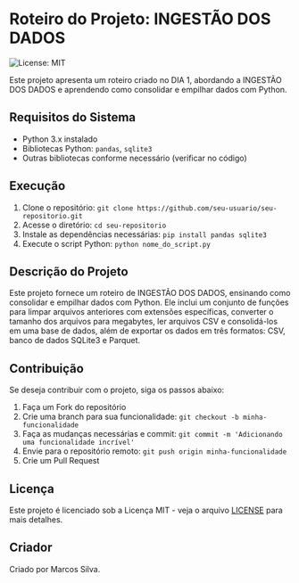 # Roteiro do Projeto: INGESTÃO DOS DADOS

![License: MIT](https://img.shields.io/badge/License-MIT-yellow.svg)

Este projeto apresenta um roteiro criado no DIA 1, abordando a INGESTÃO DOS DADOS e aprendendo como consolidar e empilhar dados com Python.

## Requisitos do Sistema

- Python 3.x instalado
- Bibliotecas Python: `pandas`, `sqlite3`
- Outras bibliotecas conforme necessário (verificar no código)

## Execução

1. Clone o repositório: `git clone https://github.com/seu-usuario/seu-repositorio.git`
2. Acesse o diretório: `cd seu-repositorio`
3. Instale as dependências necessárias: `pip install pandas sqlite3`
4. Execute o script Python: `python nome_do_script.py`

## Descrição do Projeto

Este projeto fornece um roteiro de INGESTÃO DOS DADOS, ensinando como consolidar e empilhar dados com Python. Ele inclui um conjunto de funções para limpar arquivos anteriores com extensões específicas, converter o tamanho dos arquivos para megabytes, ler arquivos CSV e consolidá-los em uma base de dados, além de exportar os dados em três formatos: CSV, banco de dados SQLite3 e Parquet.

## Contribuição

Se deseja contribuir com o projeto, siga os passos abaixo:

1. Faça um Fork do repositório
2. Crie uma branch para sua funcionalidade: `git checkout -b minha-funcionalidade`
3. Faça as mudanças necessárias e commit: `git commit -m 'Adicionando uma funcionalidade incrível'`
4. Envie para o repositório remoto: `git push origin minha-funcionalidade`
5. Crie um Pull Request

## Licença

Este projeto é licenciado sob a Licença MIT - veja o arquivo [LICENSE](LICENSE) para mais detalhes.

## Criador

Criado por Marcos Silva.
